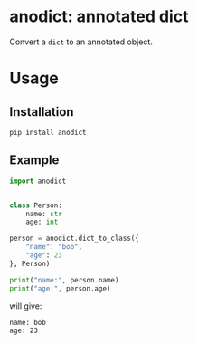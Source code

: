 # anodict: annotated dict

Convert a `dict` to an annotated object.

# Usage

## Installation

```shell
pip install anodict
```

## Example

```python
import anodict


class Person:
    name: str
    age: int

person = anodict.dict_to_class({
    "name": "bob",
    "age": 23
}, Person)

print("name:", person.name)
print("age:", person.age)
```

will give:

```
name: bob
age: 23
```
